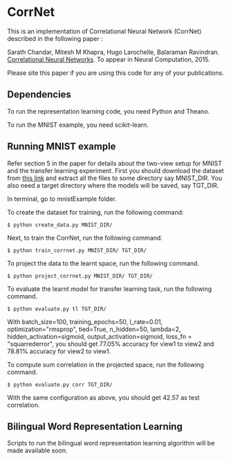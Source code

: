 # CorrNet

This is an implementation of Correlational Neural Network (CorrNet) described in the following paper :

Sarath Chandar, Mitesh M Khapra, Hugo Larochelle, Balaraman Ravindran. [Correlational Neural Networks](http://arxiv.org/abs/1504.07225). To appear in Neural Computation, 2015.

Please site this paper if you are using this code for any of your publications.

## Dependencies

To run the representation learning code, you need Python and Theano.

To run the MNIST example, you need scikit-learn.

## Running MNIST example

Refer section 5 in the paper for details about the two-view setup for MNIST and the transfer learning experiment. First you should download the dataset from [this link](https://drive.google.com/file/d/0B9dqzboiV5u-OW1GMW5mVG1UYzg/view?usp=sharing) and extract all the files to some directory say MNIST_DIR. You also need a target directory where the models will be saved, say TGT_DIR.

In terminal, go to mnistExample folder.

To create the dataset for training, run the following command:

```
$ python create_data.py MNIST_DIR/
```

Next, to train the CorrNet, run the following command.

```
$ python train_corrnet.py MNIST_DIR/ TGT_DIR/
```

To project the data to the learnt space, run the following command.

```
$ python project_corrnet.py MNIST_DIR/ TGT_DIR/
```
To evaluate the learnt model for transfer learning task, run the following command.

```
$ python evaluate.py tl TGT_DIR/
```

With batch_size=100, training_epochs=50, l_rate=0.01, optimization="rmsprop", tied=True, n_hidden=50, lambda=2, hidden_activation=sigmoid, output_activation=sigmoid, loss_fn = "squarrederror", you should get 77.05% accuracy for view1 to view2 and 78.81% accuracy for view2 to view1.

To compute sum correlation in the projected space, run the following command.

```
$ python evaluate.py corr TGT_DIR/
```

With the same configuration as above, you should get 42.57 as test correlation.

## Bilingual Word Representation Learning

Scripts to run the bilingual word representation learning algorithm will be made available soon.

